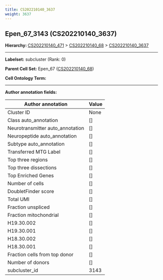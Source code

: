 ```yaml
---
title: CS202210140_3637
weight: 3637
---
```

## Epen_67_3143 (CS202210140_3637)
<b>Hierarchy: </b>
[CS202210140_471](cell_sets/CS202210140_471.md) >
[CS202210140_68](cell_sets/CS202210140_68.md) >
[CS202210140_3637](cell_sets/CS202210140_3637.md)

---


**Labelset:** subcluster (Rank: 0)

**Parent Cell Set:** Epen_67 ([CS202210140_68](cell_sets/CS202210140_68.md))



**Cell Ontology Term:** 

[MARKER GENES.]: #


---

[TRANSFERRED ANNOTATIONS.]: #


[AUTHOR ANNOTATION FIELDS.]: #


**Author annotation fields:**

| Author annotation | Value |
|-------------------|-------|
|Cluster ID|None|
|Class auto_annotation|[]|
|Neurotransmitter auto_annotation|[]|
|Neuropeptide auto_annotation|[]|
|Subtype auto_annotation|[]|
|Transferred MTG Label|[]|
|Top three regions|[]|
|Top three dissections|[]|
|Top Enriched Genes|[]|
|Number of cells|[]|
|DoubletFinder score|[]|
|Total UMI|[]|
|Fraction unspliced|[]|
|Fraction mitochondrial|[]|
|H19.30.002|[]|
|H19.30.001|[]|
|H18.30.002|[]|
|H18.30.001|[]|
|Fraction cells from top donor|[]|
|Number of donors|[]|
|subcluster_id|3143|
